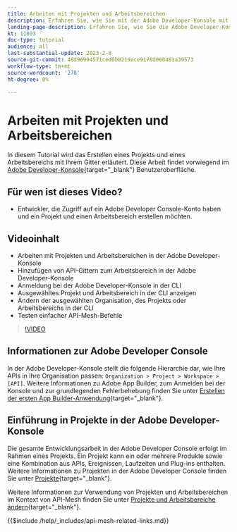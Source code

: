 ```yaml
---
title: Arbeiten mit Projekten und Arbeitsbereichen
description: Erfahren Sie, wie Sie mit der Adobe Developer-Konsole mit Projekten und Arbeitsbereichen arbeiten können.
landing-page-description: Erfahren Sie, wie Sie die Adobe Developer-Konsole verwenden. Erfahren Sie mehr über Projekte und Arbeitsbereiche, die mit API-Mesh verwendet werden können.
kt: 11803
doc-type: tutorial
audience: all
last-substantial-update: 2023-2-8
source-git-commit: 48d96994571ced0b8219ace9178d068481a39573
workflow-type: tm+mt
source-wordcount: '278'
ht-degree: 0%

---
```



# Arbeiten mit Projekten und Arbeitsbereichen

In diesem Tutorial wird das Erstellen eines Projekts und eines Arbeitsbereichs mit Ihrem Gitter erläutert. Diese Arbeit findet vorwiegend im [Adobe Developer-Konsole](https://developer.adobe.com/console){target="_blank"} Benutzeroberfläche.

## Für wen ist dieses Video?

* Entwickler, die Zugriff auf ein Adobe Developer Console-Konto haben und ein Projekt und einen Arbeitsbereich erstellen möchten.

## Videoinhalt

* Arbeiten mit Projekten und Arbeitsbereichen in der Adobe Developer-Konsole
* Hinzufügen von API-Gittern zum Arbeitsbereich in der Adobe Developer-Konsole
* Anmeldung bei der Adobe Developer-Konsole in der CLI
* Ausgewähltes Projekt und Arbeitsbereich in der CLI anzeigen
* Ändern der ausgewählten Organisation, des Projekts oder Arbeitsbereichs in der CLI
* Testen einfacher API-Mesh-Befehle

>[!VIDEO](https://video.tv.adobe.com/v/3414123/)

## Informationen zur Adobe Developer Console

In der Adobe Developer-Konsole stellt die folgende Hierarchie dar, wie Ihre APIs in Ihre Organisation passen: `Organization > Project > Workspace > [API]`. Weitere Informationen zu Adobe App Builder, zum Anmelden bei der Konsole und zur grundlegenden Fehlerbehebung finden Sie unter [Erstellen der ersten App Builder-Anwendung](https://developer.adobe.com/app-builder/docs/getting_started/first_app/){target="_blank"}.

## Einführung in Projekte in der Adobe Developer-Konsole

Die gesamte Entwicklungsarbeit in der Adobe Developer Console erfolgt im Rahmen eines Projekts. Ein Projekt kann ein oder mehrere Produkte sowie eine Kombination aus APIs, Ereignissen, Laufzeiten und Plug-ins enthalten. Weitere Informationen zu Projekten in der Adobe Developer Console finden Sie unter [Projekte](https://developer.adobe.com/developer-console/docs/guides/projects/){target="_blank"}.

Weitere Informationen zur Verwendung von Projekten und Arbeitsbereichen im Kontext von API-Mesh finden Sie unter [Projekte und Arbeitsbereiche ändern](https://developer.adobe.com/graphql-mesh-gateway/gateway/create-mesh/#modify-projects-and-workspaces){target="_blank"}.

{{$include /help/_includes/api-mesh-related-links.md}}
